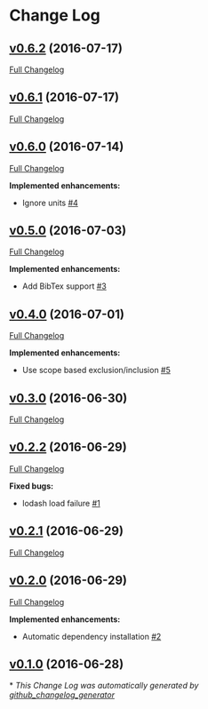 # Change Log

## [v0.6.2](https://github.com/yitzchak/linter-spell-latex/tree/v0.6.2) (2016-07-17)
[Full Changelog](https://github.com/yitzchak/linter-spell-latex/compare/v0.6.1...v0.6.2)

## [v0.6.1](https://github.com/yitzchak/linter-spell-latex/tree/v0.6.1) (2016-07-17)
[Full Changelog](https://github.com/yitzchak/linter-spell-latex/compare/v0.6.0...v0.6.1)

## [v0.6.0](https://github.com/yitzchak/linter-spell-latex/tree/v0.6.0) (2016-07-14)
[Full Changelog](https://github.com/yitzchak/linter-spell-latex/compare/v0.5.0...v0.6.0)

**Implemented enhancements:**

- Ignore units [\#4](https://github.com/yitzchak/linter-spell-latex/issues/4)

## [v0.5.0](https://github.com/yitzchak/linter-spell-latex/tree/v0.5.0) (2016-07-03)
[Full Changelog](https://github.com/yitzchak/linter-spell-latex/compare/v0.4.0...v0.5.0)

**Implemented enhancements:**

- Add BibTex support [\#3](https://github.com/yitzchak/linter-spell-latex/issues/3)

## [v0.4.0](https://github.com/yitzchak/linter-spell-latex/tree/v0.4.0) (2016-07-01)
[Full Changelog](https://github.com/yitzchak/linter-spell-latex/compare/v0.3.0...v0.4.0)

**Implemented enhancements:**

- Use scope based exclusion/inclusion [\#5](https://github.com/yitzchak/linter-spell-latex/issues/5)

## [v0.3.0](https://github.com/yitzchak/linter-spell-latex/tree/v0.3.0) (2016-06-30)
[Full Changelog](https://github.com/yitzchak/linter-spell-latex/compare/v0.2.2...v0.3.0)

## [v0.2.2](https://github.com/yitzchak/linter-spell-latex/tree/v0.2.2) (2016-06-29)
[Full Changelog](https://github.com/yitzchak/linter-spell-latex/compare/v0.2.1...v0.2.2)

**Fixed bugs:**

- lodash load failure [\#1](https://github.com/yitzchak/linter-spell-latex/issues/1)

## [v0.2.1](https://github.com/yitzchak/linter-spell-latex/tree/v0.2.1) (2016-06-29)
[Full Changelog](https://github.com/yitzchak/linter-spell-latex/compare/v0.2.0...v0.2.1)

## [v0.2.0](https://github.com/yitzchak/linter-spell-latex/tree/v0.2.0) (2016-06-29)
[Full Changelog](https://github.com/yitzchak/linter-spell-latex/compare/v0.1.0...v0.2.0)

**Implemented enhancements:**

- Automatic dependency installation [\#2](https://github.com/yitzchak/linter-spell-latex/issues/2)

## [v0.1.0](https://github.com/yitzchak/linter-spell-latex/tree/v0.1.0) (2016-06-28)


\* *This Change Log was automatically generated by [github_changelog_generator](https://github.com/skywinder/Github-Changelog-Generator)*